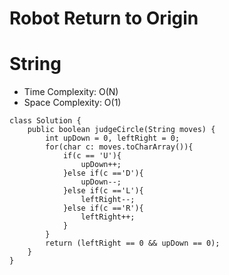 # Robot Return to Origin

# String

- Time Complexity: O(N)
- Space Complexity: O(1)

```
class Solution {
    public boolean judgeCircle(String moves) {
        int upDown = 0, leftRight = 0;
        for(char c: moves.toCharArray()){
            if(c == 'U'){
                upDown++;
            }else if(c =='D'){
                upDown--;
            }else if(c =='L'){
                leftRight--;
            }else if(c =='R'){
                leftRight++;
            }
        }
        return (leftRight == 0 && upDown == 0);
    }
}

```
